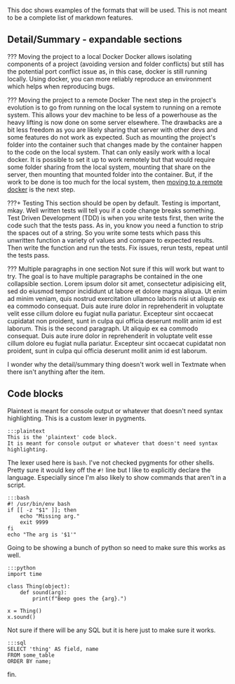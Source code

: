 This doc shows examples of the formats that will be used.  This is not meant to be a complete list of markdown features.

## Detail/Summary - expandable sections

??? Moving the project to a local Docker
    Docker allows isolating components of a project (avoiding version and folder conflicts) but still has the potential port conflict issue as, in this case, docker is still running locally.  Using docker, you can more reliably reproduce an environment which helps when reproducing bugs.

??? Moving the project to a remote Docker
    The next step in the project's evolution is to go from running on the local system to running on a remote system.  This allows your dev machine to be less of a powerhouse as the heavy lifting is now done on some server elsewhere.  The drawbacks are a bit less freedom as you are likely sharing that server with other devs and some features do not work as expected.  Such as mounting the project's folder into the container such that changes made by the container happen to the code on the local system.  That can only easily work with a local docker.  It is possible to set it up to work remotely but that would require some folder sharing from the local system, mounting that share on the server, then mounting that mounted folder into the container.  But, if the work to be done is too much for the local system, then [moving to a remote docker]() is the next step.

???+ Testing
    This section should be open by default.  Testing is important, mkay.  Well written tests will tell you if a code change breaks something.  Test Driven Development (TDD) is when you write tests first, then write the code such that the tests pass.  As in, you know you need a function to strip the spaces out of a string.  So you write some tests which pass this unwritten function a variety of values and compare to expected results.  Then write the function and run the tests.  Fix issues, rerun tests, repeat until the tests pass.

??? Multiple paragraphs in one section
    Not sure if this will work but want to try.  The goal is to have multiple paragraphs be contained in the one collapsible section.  Lorem ipsum dolor sit amet, consectetur adipisicing elit, sed do eiusmod tempor incididunt ut labore et dolore magna aliqua. Ut enim ad minim veniam, quis nostrud exercitation ullamco laboris nisi ut aliquip ex ea commodo consequat. Duis aute irure dolor in reprehenderit in voluptate velit esse cillum dolore eu fugiat nulla pariatur. Excepteur sint occaecat cupidatat non proident, sunt in culpa qui officia deserunt mollit anim id est laborum.
    This is the second paragraph.  Ut aliquip ex ea commodo consequat. Duis aute irure dolor in reprehenderit in voluptate velit esse cillum dolore eu fugiat nulla pariatur. Excepteur sint occaecat cupidatat non proident, sunt in culpa qui officia deserunt mollit anim id est laborum.

I wonder why the detail/summary thing doesn't work well in Textmate when there isn't anything after the item.

## Code blocks

Plaintext is meant for console output or whatever that doesn't need syntax highlighting.  This is a custom lexer in pygments.

    :::plaintext
    This is the 'plaintext' code block.
    It is meant for console output or whatever that doesn't need syntax highlighting.

The lexer used here is `bash`.  I've not checked pygments for other shells.  Pretty sure it would key off the `#!` line but I like to explicitly declare the language.  Especially since I'm also likely to show commands that aren't in a script.

    :::bash
    #! /usr/bin/env bash
    if [[ -z "$1" ]]; then
        echo "Missing arg."
        exit 9999
    fi
    echo "The arg is '$1'"

Going to be showing a bunch of python so need to make sure this works as well.

    :::python
    import time
    
    class Thing(object):
        def sound(arg):
            print(f"Beep goes the {arg}.")
    
    x = Thing()
    x.sound()

Not sure if there will be any SQL but it is here just to make sure it works.

    :::sql
    SELECT 'thing' AS field, name
    FROM some_table
    ORDER BY name;

fin.